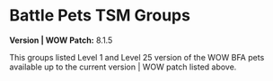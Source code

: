 # Battle Pets TSM Groups

**Version | WOW Patch:** 8.1.5

This groups listed Level 1 and Level 25 version of the WOW BFA pets available up to the current version | WOW patch listed above.
